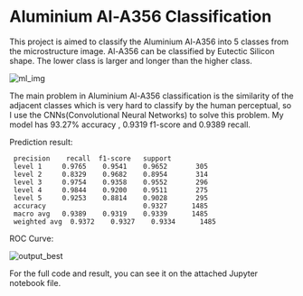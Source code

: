 # Aluminium Al-A356 Classification

This project is aimed to classify the Aluminium Al-A356 into 5 classes from the microstructure image. Al-A356 can be classified by Eutectic Silicon shape. The lower class is larger and longer than the higher class. 

![ml_img](https://user-images.githubusercontent.com/47117440/161075789-d6c1b321-23fb-4139-9dd4-55c57ea39dfb.jpg)


The main problem in Aluminium Al-A356 classification is the similarity of the adjacent classes which is very hard to classify by the human perceptual, so I use the CNNs(Convolutional Neural Networks) to solve this problem. My model has 93.27% accuracy , 0.9319 f1-score and 0.9389 recall.

Prediction result:


     precision    recall  f1-score   support
     level 1     0.9765    0.9541    0.9652       305
     level 2     0.8329    0.9682    0.8954       314
     level 3     0.9754    0.9358    0.9552       296
     level 4     0.9844    0.9200    0.9511       275
     level 5     0.9253    0.8814    0.9028       295
     accuracy                        0.9327      1485
     macro avg   0.9389    0.9319    0.9339      1485
     weighted avg  0.9372    0.9327    0.9334      1485

ROC Curve:

![output_best](https://user-images.githubusercontent.com/47117440/161067908-5c851943-26e8-452b-a6e5-ee28f3e1d11d.png)

For the full code and result, you can see it on the attached Jupyter notebook file.
